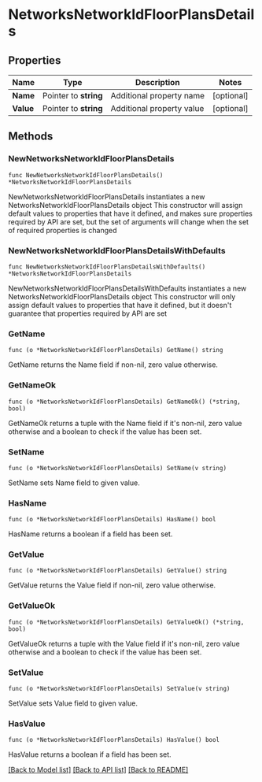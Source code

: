 # NetworksNetworkIdFloorPlansDetails

## Properties

Name | Type | Description | Notes
------------ | ------------- | ------------- | -------------
**Name** | Pointer to **string** | Additional property name | [optional] 
**Value** | Pointer to **string** | Additional property value | [optional] 

## Methods

### NewNetworksNetworkIdFloorPlansDetails

`func NewNetworksNetworkIdFloorPlansDetails() *NetworksNetworkIdFloorPlansDetails`

NewNetworksNetworkIdFloorPlansDetails instantiates a new NetworksNetworkIdFloorPlansDetails object
This constructor will assign default values to properties that have it defined,
and makes sure properties required by API are set, but the set of arguments
will change when the set of required properties is changed

### NewNetworksNetworkIdFloorPlansDetailsWithDefaults

`func NewNetworksNetworkIdFloorPlansDetailsWithDefaults() *NetworksNetworkIdFloorPlansDetails`

NewNetworksNetworkIdFloorPlansDetailsWithDefaults instantiates a new NetworksNetworkIdFloorPlansDetails object
This constructor will only assign default values to properties that have it defined,
but it doesn't guarantee that properties required by API are set

### GetName

`func (o *NetworksNetworkIdFloorPlansDetails) GetName() string`

GetName returns the Name field if non-nil, zero value otherwise.

### GetNameOk

`func (o *NetworksNetworkIdFloorPlansDetails) GetNameOk() (*string, bool)`

GetNameOk returns a tuple with the Name field if it's non-nil, zero value otherwise
and a boolean to check if the value has been set.

### SetName

`func (o *NetworksNetworkIdFloorPlansDetails) SetName(v string)`

SetName sets Name field to given value.

### HasName

`func (o *NetworksNetworkIdFloorPlansDetails) HasName() bool`

HasName returns a boolean if a field has been set.

### GetValue

`func (o *NetworksNetworkIdFloorPlansDetails) GetValue() string`

GetValue returns the Value field if non-nil, zero value otherwise.

### GetValueOk

`func (o *NetworksNetworkIdFloorPlansDetails) GetValueOk() (*string, bool)`

GetValueOk returns a tuple with the Value field if it's non-nil, zero value otherwise
and a boolean to check if the value has been set.

### SetValue

`func (o *NetworksNetworkIdFloorPlansDetails) SetValue(v string)`

SetValue sets Value field to given value.

### HasValue

`func (o *NetworksNetworkIdFloorPlansDetails) HasValue() bool`

HasValue returns a boolean if a field has been set.


[[Back to Model list]](../README.md#documentation-for-models) [[Back to API list]](../README.md#documentation-for-api-endpoints) [[Back to README]](../README.md)


